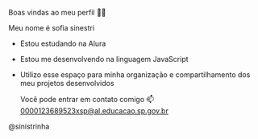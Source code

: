 Boas vindas ao meu perfil 💙💙

Meu nome é sofia sinestri

- Estou estudando na Alura
- Estou me desenvolvendo na linguagem JavaScript
- Utilizo esse espaço para minha organização e compartilhamento dos meu projetos desenvolvidos

  Você pode entrar em contato comigo 📫
0000123689523xsp@al.educacao.sp.gov.br

@sinistrinha
